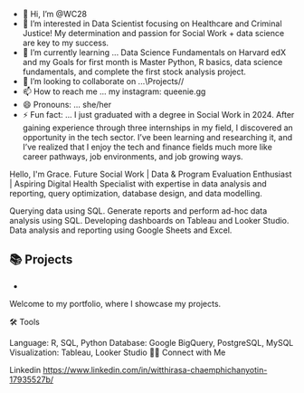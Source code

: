 - 👋 Hi, I’m @WC28
- 👀 I’m interested in Data Scientist focusing on Healthcare and Criminal Justice! My determination and passion for Social Work + data science are key to my success.
- 🌱 I’m currently learning ... Data Science Fundamentals on Harvard edX and my Goals for first month is Master Python, R basics, data science fundamentals, and complete the first stock analysis project.
- 💞️ I’m looking to collaborate on ...\\Projects//
- 📫 How to reach me ... my instagram: queenie.gg
- 😄 Pronouns: ... she/her
- ⚡ Fun fact: ... I just graduated with a degree in Social Work in 2024. After gaining experience through three internships in my field, I discovered an opportunity in the tech sector. I’ve been learning and researching it, and I’ve realized that I enjoy the tech and finance fields much more like career pathways, job environments, and job growing ways.

<!---
WC28/WC28 is a ✨ special ✨ repository because its `README.md` (this file) appears on your GitHub profile.
You can click the Preview link to take a look at your changes.
--->
Hello, I'm Grace. Future Social Work | Data & Program Evaluation Enthusiast | Aspiring Digital Health Specialist with expertise in data analysis and reporting, query optimization, database design, and data modelling.

Querying data using SQL.
Generate reports and perform ad-hoc data analysis using SQL.
Developing dashboards on Tableau and Looker Studio.
Data analysis and reporting using Google Sheets and Excel.


📚 Projects
-
-

Welcome to my portfolio, where I showcase my projects.

🛠️ Tools

Language: R, SQL, Python
Database: Google BigQuery, PostgreSQL, MySQL
Visualization: Tableau, Looker Studio
👋🏻 Connect with Me

Linkedin
https://www.linkedin.com/in/witthirasa-chaemphichanyotin-17935527b/

